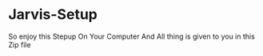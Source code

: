 # Jarvis-Setup

So enjoy this Stepup On Your Computer And All thing is given to you in this Zip file 
